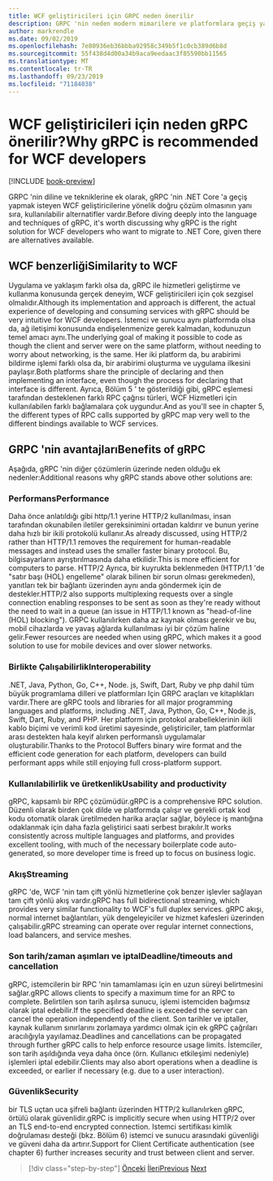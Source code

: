 ```yaml
---
title: WCF geliştiricileri için GRPC neden önerilir
description: GRPC 'nin neden modern mimarilere ve platformlara geçiş yapmak isteyen WCF geliştiricileri için iyi bir uyum olduğuna ilişkin bir tartışma.
author: markrendle
ms.date: 09/02/2019
ms.openlocfilehash: 7e80936eb36bbba92958c349b5f1c0cb389d6b8d
ms.sourcegitcommit: 55f438d4d00a34b9aca9eedaac3f85590bb11565
ms.translationtype: MT
ms.contentlocale: tr-TR
ms.lasthandoff: 09/23/2019
ms.locfileid: "71184038"
---
```

# <a name="why-grpc-is-recommended-for-wcf-developers"></a><span data-ttu-id="5dae5-103">WCF geliştiricileri için neden gRPC önerilir?</span><span class="sxs-lookup"><span data-stu-id="5dae5-103">Why gRPC is recommended for WCF developers</span></span>

[!INCLUDE [book-preview](../../../includes/book-preview.md)]

<span data-ttu-id="5dae5-104">GRPC 'nin diline ve tekniklerine ek olarak, gRPC 'nin .NET Core 'a geçiş yapmak isteyen WCF geliştiricilerine yönelik doğru çözüm olmasının yanı sıra, kullanılabilir alternatifler vardır.</span><span class="sxs-lookup"><span data-stu-id="5dae5-104">Before diving deeply into the language and techniques of gRPC, it's worth discussing why gRPC is the right solution for WCF developers who want to migrate to .NET Core, given there are alternatives available.</span></span>

## <a name="similarity-to-wcf"></a><span data-ttu-id="5dae5-105">WCF benzerliği</span><span class="sxs-lookup"><span data-stu-id="5dae5-105">Similarity to WCF</span></span>

<span data-ttu-id="5dae5-106">Uygulama ve yaklaşım farklı olsa da, gRPC ile hizmetleri geliştirme ve kullanma konusunda gerçek deneyim, WCF geliştiricileri için çok sezgisel olmalıdır.</span><span class="sxs-lookup"><span data-stu-id="5dae5-106">Although its implementation and approach is different, the actual experience of developing and consuming services with gRPC should be very intuitive for WCF developers.</span></span> <span data-ttu-id="5dae5-107">İstemci ve sunucu aynı platformda olsa da, ağ iletişimi konusunda endişelenmenize gerek kalmadan, kodunuzun temel amacı aynı.</span><span class="sxs-lookup"><span data-stu-id="5dae5-107">The underlying goal of making it possible to code as though the client and server were on the same platform, without needing to worry about networking, is the same.</span></span> <span data-ttu-id="5dae5-108">Her iki platform da, bu arabirimi bildirme işlemi farklı olsa da, bir arabirimi oluşturma ve uygulama ilkesini paylaşır.</span><span class="sxs-lookup"><span data-stu-id="5dae5-108">Both platforms share the principle of declaring and then implementing an interface, even though the process for declaring that interface is different.</span></span> <span data-ttu-id="5dae5-109">Ayrıca, Bölüm 5 ' te gösterildiği gibi, gRPC eşlemesi tarafından desteklenen farklı RPC çağrısı türleri, WCF Hizmetleri için kullanılabilen farklı bağlamalara çok uygundur.</span><span class="sxs-lookup"><span data-stu-id="5dae5-109">And as you'll see in chapter 5, the different types of RPC calls supported by gRPC map very well to the different bindings available to WCF services.</span></span>

## <a name="benefits-of-grpc"></a><span data-ttu-id="5dae5-110">GRPC 'nin avantajları</span><span class="sxs-lookup"><span data-stu-id="5dae5-110">Benefits of gRPC</span></span>

<span data-ttu-id="5dae5-111">Aşağıda, gRPC 'nin diğer çözümlerin üzerinde neden olduğu ek nedenler:</span><span class="sxs-lookup"><span data-stu-id="5dae5-111">Additional reasons why gRPC stands above other solutions are:</span></span>

### <a name="performance"></a><span data-ttu-id="5dae5-112">Performans</span><span class="sxs-lookup"><span data-stu-id="5dae5-112">Performance</span></span>

<span data-ttu-id="5dae5-113">Daha önce anlatıldığı gibi http/1.1 yerine HTTP/2 kullanılması, insan tarafından okunabilen iletiler gereksinimini ortadan kaldırır ve bunun yerine daha hızlı bir ikili protokolü kullanır.</span><span class="sxs-lookup"><span data-stu-id="5dae5-113">As already discussed, using HTTP/2 rather than HTTP/1.1 removes the requirement for human-readable messages and instead uses the smaller faster binary protocol.</span></span> <span data-ttu-id="5dae5-114">Bu, bilgisayarların ayrıştırılmasında daha etkilidir.</span><span class="sxs-lookup"><span data-stu-id="5dae5-114">This is more efficient for computers to parse.</span></span> <span data-ttu-id="5dae5-115">HTTP/2 Ayrıca, bir kuyrukta beklenmeden (HTTP/1.1 'de "satır başı (HOL) engelleme" olarak bilinen bir sorun olması gerekmeden), yanıtları tek bir bağlantı üzerinden aynı anda göndermek için de destekler.</span><span class="sxs-lookup"><span data-stu-id="5dae5-115">HTTP/2 also supports multiplexing requests over a single connection enabling responses to be sent as soon as they're ready without the need to wait in a queue (an issue in HTTP/1.1 known as "head-of-line (HOL) blocking").</span></span> <span data-ttu-id="5dae5-116">GRPC kullanılırken daha az kaynak olması gerekir ve bu, mobil cihazlarda ve yavaş ağlarda kullanılması iyi bir çözüm haline gelir.</span><span class="sxs-lookup"><span data-stu-id="5dae5-116">Fewer resources are needed when using gRPC, which makes it a good solution to use for mobile devices and over slower networks.</span></span>

### <a name="interoperability"></a><span data-ttu-id="5dae5-117">Birlikte Çalışabilirlik</span><span class="sxs-lookup"><span data-stu-id="5dae5-117">Interoperability</span></span>

<span data-ttu-id="5dae5-118">.NET, Java, Python, Go, C++, Node. js, Swift, Dart, Ruby ve php dahil tüm büyük programlama dilleri ve platformları Için GRPC araçları ve kitaplıkları vardır.</span><span class="sxs-lookup"><span data-stu-id="5dae5-118">There are gRPC tools and libraries for all major programming languages and platforms, including .NET, Java, Python, Go, C++, Node.js, Swift, Dart, Ruby, and PHP.</span></span> <span data-ttu-id="5dae5-119">Her platform için protokol arabelleklerinin ikili kablo biçimi ve verimli kod üretimi sayesinde, geliştiriciler, tam platformlar arası destekten hala keyif alırken performanslı uygulamalar oluşturabilir.</span><span class="sxs-lookup"><span data-stu-id="5dae5-119">Thanks to the Protocol Buffers binary wire format and the efficient code generation for each platform, developers can build performant apps while still enjoying full cross-platform support.</span></span>

### <a name="usability-and-productivity"></a><span data-ttu-id="5dae5-120">Kullanılabilirlik ve üretkenlik</span><span class="sxs-lookup"><span data-stu-id="5dae5-120">Usability and productivity</span></span>

<span data-ttu-id="5dae5-121">gRPC, kapsamlı bir RPC çözümüdür.</span><span class="sxs-lookup"><span data-stu-id="5dae5-121">gRPC is a comprehensive RPC solution.</span></span> <span data-ttu-id="5dae5-122">Düzenli olarak birden çok dilde ve platformda çalışır ve gerekli ortak kod kodu otomatik olarak üretilmeden harika araçlar sağlar, böylece iş mantığına odaklanmak için daha fazla geliştirici saati serbest bırakılır.</span><span class="sxs-lookup"><span data-stu-id="5dae5-122">It works consistently across multiple languages and platforms, and provides excellent tooling, with much of the necessary boilerplate code auto-generated, so more developer time is freed up to focus on business logic.</span></span>

### <a name="streaming"></a><span data-ttu-id="5dae5-123">Akış</span><span class="sxs-lookup"><span data-stu-id="5dae5-123">Streaming</span></span>

<span data-ttu-id="5dae5-124">gRPC 'de, WCF 'nin tam çift yönlü hizmetlerine çok benzer işlevler sağlayan tam çift yönlü akış vardır.</span><span class="sxs-lookup"><span data-stu-id="5dae5-124">gRPC has full bidirectional streaming, which provides very similar functionality to WCF's full duplex services.</span></span> <span data-ttu-id="5dae5-125">gRPC akışı, normal internet bağlantıları, yük dengeleyiciler ve hizmet kafesleri üzerinden çalışabilir.</span><span class="sxs-lookup"><span data-stu-id="5dae5-125">gRPC streaming can operate over regular internet connections, load balancers, and service meshes.</span></span>

### <a name="deadlinetimeouts-and-cancellation"></a><span data-ttu-id="5dae5-126">Son tarih/zaman aşımları ve iptal</span><span class="sxs-lookup"><span data-stu-id="5dae5-126">Deadline/timeouts and cancellation</span></span>

<span data-ttu-id="5dae5-127">gRPC, istemcilerin bir RPC 'nin tamamlaması için en uzun süreyi belirtmesini sağlar.</span><span class="sxs-lookup"><span data-stu-id="5dae5-127">gRPC allows clients to specify a maximum time for an RPC to complete.</span></span> <span data-ttu-id="5dae5-128">Belirtilen son tarih aşılırsa sunucu, işlemi istemciden bağımsız olarak iptal edebilir.</span><span class="sxs-lookup"><span data-stu-id="5dae5-128">If the specified deadline is exceeded the server can cancel the operation independently of the client.</span></span> <span data-ttu-id="5dae5-129">Son tarihler ve iptaller, kaynak kullanım sınırlarını zorlamaya yardımcı olmak için ek gRPC çağrıları aracılığıyla yayılamaz.</span><span class="sxs-lookup"><span data-stu-id="5dae5-129">Deadlines and cancellations can be propagated through further gRPC calls to help enforce resource usage limits.</span></span> <span data-ttu-id="5dae5-130">İstemciler, son tarih aşıldığında veya daha önce (örn. Kullanıcı etkileşimi nedeniyle) işlemleri iptal edebilir.</span><span class="sxs-lookup"><span data-stu-id="5dae5-130">Clients may also abort operations when a deadline is exceeded, or earlier if necessary (e.g. due to a user interaction).</span></span>

### <a name="security"></a><span data-ttu-id="5dae5-131">Güvenlik</span><span class="sxs-lookup"><span data-stu-id="5dae5-131">Security</span></span>

<span data-ttu-id="5dae5-132">bir TLS uçtan uca şifreli bağlantı üzerinden HTTP/2 kullanılırken gRPC, örtülü olarak güvenlidir.</span><span class="sxs-lookup"><span data-stu-id="5dae5-132">gRPC is implicitly secure when using HTTP/2 over an TLS end-to-end encrypted connection.</span></span> <span data-ttu-id="5dae5-133">Istemci sertifikası kimlik doğrulaması desteği (bkz. Bölüm 6) istemci ve sunucu arasındaki güvenliği ve güveni daha da artırır.</span><span class="sxs-lookup"><span data-stu-id="5dae5-133">Support for Client Certificate authentication (see chapter 6) further increases security and trust between client and server.</span></span>

>[!div class="step-by-step"]
><span data-ttu-id="5dae5-134">[Önceki](network-protocols.md)
>[İleri](protocol-buffers.md)</span><span class="sxs-lookup"><span data-stu-id="5dae5-134">[Previous](network-protocols.md)
[Next](protocol-buffers.md)</span></span>

